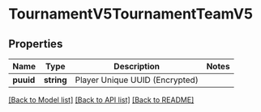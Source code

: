 # TournamentV5TournamentTeamV5

## Properties
Name | Type | Description | Notes
------------ | ------------- | ------------- | -------------
**puuid** | **string** | Player Unique UUID (Encrypted) | 

[[Back to Model list]](../README.md#documentation-for-models) [[Back to API list]](../README.md#documentation-for-api-endpoints) [[Back to README]](../README.md)


